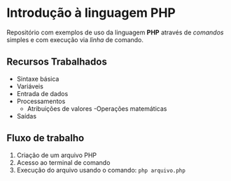 # Introdução à linguagem PHP
 
 Repositório com exemplos de uso da linguagem **PHP** através de *comandos* simples e com execução via _linha_ de comando.

## Recursos Trabalhados

- Sintaxe básica
- Variáveis
- Entrada de dados
- Processamentos
    - Atribuições de valores
    -Operações matemáticas
- Saídas

## Fluxo de trabalho

1. Criação de um arquivo PHP 
2. Acesso ao terminal de comando 
3. Execução do arquivo usando o comando: `php arquivo.php`
